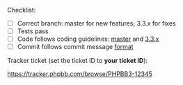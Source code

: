 Checklist:

- [ ] Correct branch: master for new features; 3.3.x for fixes
- [ ] Tests pass
- [ ] Code follows coding guidelines: [master](https://area51.phpbb.com/docs/33x/coding-guidelines.html) and [3.3.x](https://area51.phpbb.com/docs/33x/coding-guidelines.html)
- [ ] Commit follows commit message [format](https://area51.phpbb.com/docs/dev/3.3.x/development/git.html)

Tracker ticket (set the ticket ID to **your ticket ID**):

https://tracker.phpbb.com/browse/PHPBB3-12345
